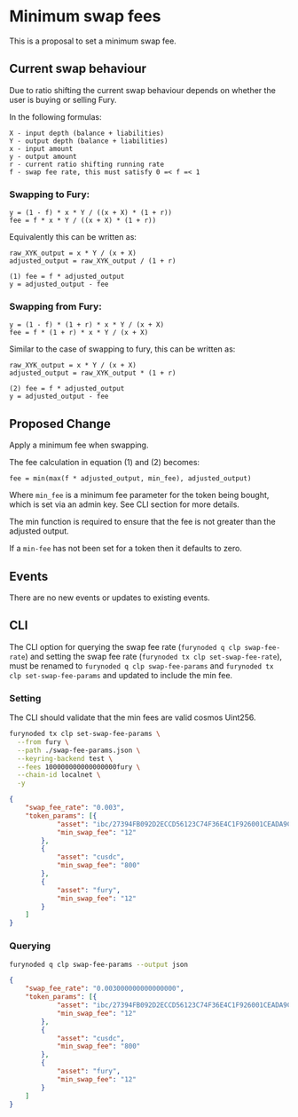 # Minimum swap fees

This is a proposal to set a minimum swap fee.

## Current swap behaviour

Due to ratio shifting the current swap behaviour depends on whether the user is buying or selling Fury.

In the following formulas:

```
X - input depth (balance + liabilities)
Y - output depth (balance + liabilities)
x - input amount
y - output amount
r - current ratio shifting running rate
f - swap fee rate, this must satisfy 0 =< f =< 1
```

### Swapping to Fury:

```
y = (1 - f) * x * Y / ((x + X) * (1 + r))
fee = f * x * Y / ((x + X) * (1 + r))
```

Equivalently this can be written as:

```
raw_XYK_output = x * Y / (x + X)
adjusted_output = raw_XYK_output / (1 + r)

(1) fee = f * adjusted_output
y = adjusted_output - fee
```

### Swapping from Fury:

```
y = (1 - f) * (1 + r) * x * Y / (x + X)
fee = f * (1 + r) * x * Y / (x + X)
```

Similar to the case of swapping to fury, this can be written as:

```
raw_XYK_output = x * Y / (x + X)
adjusted_output = raw_XYK_output * (1 + r)

(2) fee = f * adjusted_output
y = adjusted_output - fee
```

## Proposed Change

Apply a minimum fee when swapping.

The fee calculation in equation (1) and (2) becomes:

```
fee = min(max(f * adjusted_output, min_fee), adjusted_output)
```

Where `min_fee` is a minimum fee parameter for the token being bought, which is set via an admin key. See CLI
section for more details.

The min function is required to ensure that the fee is not greater than the adjusted output.

If a `min-fee` has not been set for a token then it defaults to zero.

## Events

There are no new events or updates to existing events.

## CLI

The CLI option for querying the swap fee rate (`furynoded q clp swap-fee-rate`) and setting the swap fee
rate (`furynoded tx clp set-swap-fee-rate`), must be renamed to `furynoded q clp swap-fee-params`
and `furynoded tx clp set-swap-fee-params` and updated to include the min fee.

### Setting

The CLI should validate that the min fees are valid cosmos Uint256.

```bash
furynoded tx clp set-swap-fee-params \
  --from fury \
  --path ./swap-fee-params.json \
  --keyring-backend test \
  --fees 100000000000000000fury \
  --chain-id localnet \
  -y
```

```json
{
	"swap_fee_rate": "0.003",
	"token_params": [{
			"asset": "ibc/27394FB092D2ECCD56123C74F36E4C1F926001CEADA9CA97EA622B25F41E5EB2",
			"min_swap_fee": "12"
		},
		{
			"asset": "cusdc",
			"min_swap_fee": "800"
		},
		{
			"asset": "fury",
			"min_swap_fee": "12"
		}
	]
}
```

### Querying

```bash
furynoded q clp swap-fee-params --output json
```

```json
{
	"swap_fee_rate": "0.003000000000000000",
	"token_params": [{
			"asset": "ibc/27394FB092D2ECCD56123C74F36E4C1F926001CEADA9CA97EA622B25F41E5EB2",
			"min_swap_fee": "12"
		},
		{
			"asset": "cusdc",
			"min_swap_fee": "800"
		},
		{
			"asset": "fury",
			"min_swap_fee": "12"
		}
	]
}
```
